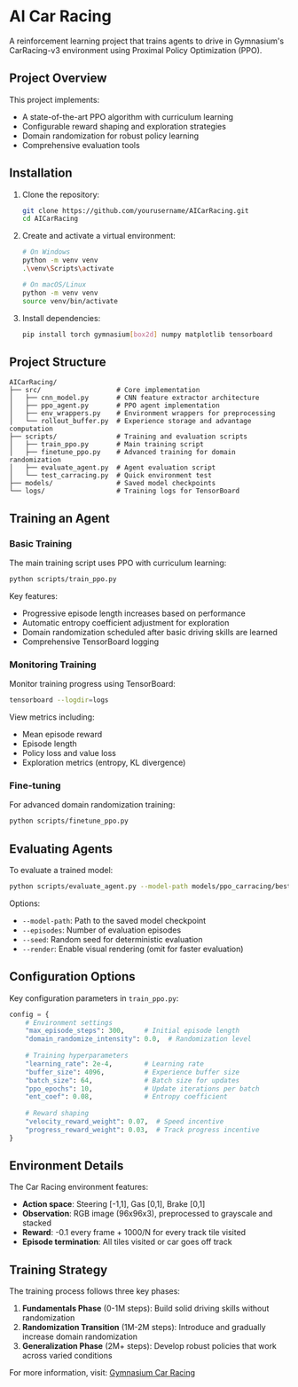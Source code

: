 # AI Car Racing

A reinforcement learning project that trains agents to drive in Gymnasium's CarRacing-v3 environment using Proximal Policy Optimization (PPO).

## Project Overview

This project implements:
- A state-of-the-art PPO algorithm with curriculum learning
- Configurable reward shaping and exploration strategies
- Domain randomization for robust policy learning
- Comprehensive evaluation tools

## Installation

1. Clone the repository:
   ```bash
   git clone https://github.com/yourusername/AICarRacing.git
   cd AICarRacing
   ```

2. Create and activate a virtual environment:
   ```bash
   # On Windows
   python -m venv venv
   .\venv\Scripts\activate
   
   # On macOS/Linux
   python -m venv venv
   source venv/bin/activate
   ```

3. Install dependencies:
   ```bash
   pip install torch gymnasium[box2d] numpy matplotlib tensorboard
   ```

## Project Structure

```
AICarRacing/
├── src/                   # Core implementation
│   ├── cnn_model.py       # CNN feature extractor architecture
│   ├── ppo_agent.py       # PPO agent implementation
│   ├── env_wrappers.py    # Environment wrappers for preprocessing
│   └── rollout_buffer.py  # Experience storage and advantage computation
├── scripts/               # Training and evaluation scripts
│   ├── train_ppo.py       # Main training script
│   ├── finetune_ppo.py    # Advanced training for domain randomization
│   ├── evaluate_agent.py  # Agent evaluation script
│   └── test_carracing.py  # Quick environment test
├── models/                # Saved model checkpoints
└── logs/                  # Training logs for TensorBoard
```

## Training an Agent

### Basic Training

The main training script uses PPO with curriculum learning:

```bash
python scripts/train_ppo.py
```

Key features:
- Progressive episode length increases based on performance
- Automatic entropy coefficient adjustment for exploration
- Domain randomization scheduled after basic driving skills are learned
- Comprehensive TensorBoard logging

### Monitoring Training

Monitor training progress using TensorBoard:

```bash
tensorboard --logdir=logs
```

View metrics including:
- Mean episode reward
- Episode length
- Policy loss and value loss
- Exploration metrics (entropy, KL divergence)

### Fine-tuning

For advanced domain randomization training:

```bash
python scripts/finetune_ppo.py
```

## Evaluating Agents

To evaluate a trained model:

```bash
python scripts/evaluate_agent.py --model-path models/ppo_carracing/best_model.pth --episodes 10 --render
```

Options:
- `--model-path`: Path to the saved model checkpoint
- `--episodes`: Number of evaluation episodes
- `--seed`: Random seed for deterministic evaluation 
- `--render`: Enable visual rendering (omit for faster evaluation)

## Configuration Options

Key configuration parameters in `train_ppo.py`:

```python
config = {
    # Environment settings
    "max_episode_steps": 300,     # Initial episode length
    "domain_randomize_intensity": 0.0,  # Randomization level
    
    # Training hyperparameters
    "learning_rate": 2e-4,        # Learning rate
    "buffer_size": 4096,          # Experience buffer size
    "batch_size": 64,             # Batch size for updates
    "ppo_epochs": 10,             # Update iterations per batch
    "ent_coef": 0.08,             # Entropy coefficient
    
    # Reward shaping
    "velocity_reward_weight": 0.07,  # Speed incentive
    "progress_reward_weight": 0.03,  # Track progress incentive
}
```

## Environment Details

The Car Racing environment features:
- **Action space**: Steering [-1,1], Gas [0,1], Brake [0,1]
- **Observation**: RGB image (96x96x3), preprocessed to grayscale and stacked
- **Reward**: -0.1 every frame + 1000/N for every track tile visited
- **Episode termination**: All tiles visited or car goes off track

## Training Strategy

The training process follows three key phases:
1. **Fundamentals Phase** (0-1M steps): Build solid driving skills without randomization
2. **Randomization Transition** (1M-2M steps): Introduce and gradually increase domain randomization
3. **Generalization Phase** (2M+ steps): Develop robust policies that work across varied conditions



For more information, visit: [Gymnasium Car Racing](https://gymnasium.farama.org/environments/box2d/car_racing/)
